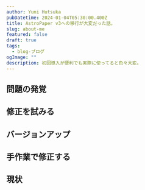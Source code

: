 ```yaml
---
author: Yuni Hutsuka
pubDatetime: 2024-01-04T05:30:00.400Z
title: AstroPaper v3への移行が大変だった話。
slug: about-me
featured: false
draft: true
tags:
  - blog-ブログ
ogImage: ""
description: 初回導入が便利でも実際に使ってると色々大変。
---
```


## 問題の発覚

## 修正を試みる

## バージョンアップ

## 手作業で修正する

## 現状

